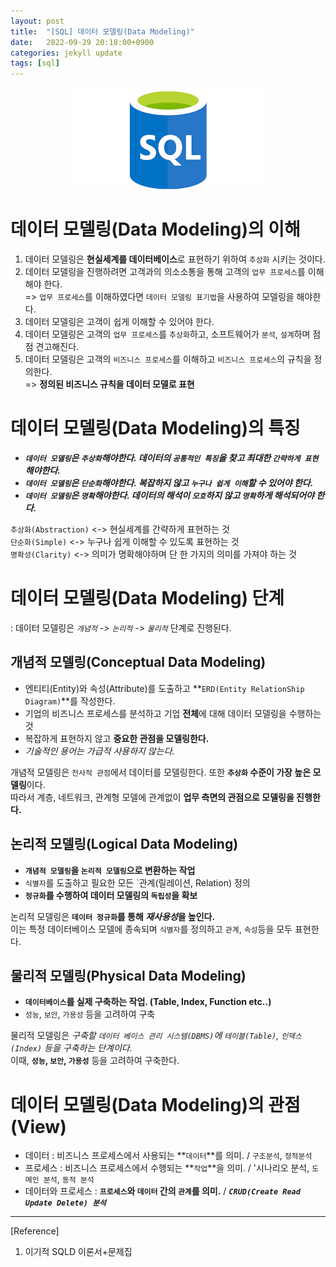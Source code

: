 ```yaml
---
layout: post
title:  "[SQL] 데이터 모델링(Data Modeling)"
date:   2022-09-29 20:18:00+0900
categories: jekyll update
tags: [sql]
---
```

<p align="center"><img src="/assets/img/blog/정보/SQL.png"></p>

# 데이터 모델링(Data Modeling)의 이해
1. 데이터 모델링은 **현실세계를 데이터베이스**로 표현하기 위하여 `추상화` 시키는 것이다.  
2. 데이터 모델링을 진행하려면 고객과의 의소소통을 통해 고객의 `업무 프로세스`를 이해해야 한다.  
 => `업무 프로세스`를 이해하였다면 `데이터 모델링 표기법`을 사용하여 모델링을 해야한다.  
3. 데이터 모델링은 고객이 쉽게 이해할 수 있어야 한다.  
4. 데이터 모델링은 고객의 `업무 프로세스`를 `추상화`하고, 소프트웨어가 `분석`, `설계`하며 점점 견고해진다.  
5. 데이터 모델링은 고객의 `비즈니스 프로세스`를 이해하고 `비즈니스 프로세스`의 규칙을 정의한다.  
 => **정의된 비즈니스 규칙을 데이터 모델로 표현**  

# 데이터 모델링(Data Modeling)의 특징
- ***`데이터 모델링`은 `추상화`해야한다. 데이터의 `공통적인 특징`을 찾고 최대한 `간략하게 표현`해야한다.***  
- ***`데이터 모델링`은 `단순화`해야한다. 복잡하지 않고 `누구나 쉽게 이해`할 수 있어야 한다.***  
- ***`데이터 모델링`은 `명확`해야한다. 데이터의 해석이 `모호`하지 않고 `명확`하게 해석되어야 한다.***  
  
`추상화(Abstraction)` <-> 현실세계를 간략하게 표현하는 것  
`단순화(Simple)` <-> 누구나 쉽게 이해할 수 있도록 표현하는 것  
`명확성(Clarity)` <-> 의미가 명확해야하며 단 한 가지의 의미를 가져야 하는 것  

# 데이터 모델링(Data Modeling) 단계
 : 데이터 모델링은 *`개념적` ->  `논리적` -> `물리적`* 단계로 진행된다.

## 개념적 모델링(Conceptual Data Modeling)
- 엔티티(Entity)와 속성(Attribute)를 도출하고 **`ERD(Entity RelationShip Diagram)`**를 작성한다.  
- 기업의 비즈니스 프로세스를 분석하고 기업 **전체**에 대해 데이터 모델링을 수행하는 것  
- 복잡하게 표현하지 않고 **중요한 관점을 모델링한다.**  
- *기술적인 용어는 가급적 사용하지 않는다.*  
  
개념적 모델링은 `전사적 관점`에서 데이터를 모델링한다. 또한 **`추상화` 수준이 가장 높은 모델링**이다.  
따라서 계층, 네트워크, 관계형 모델에 관계없이 **업무 측면의 관점으로 모델링을 진행한다.**  

## 논리적 모델링(Logical Data Modeling)
- **`개념적 모델링`을 `논리적 모델링`으로 변환하는 작업**  
- `식별자`를 도출하고 필요한 모든 `관계(릴레이션, Relation) 정의  
- **`정규화`를 수행하여 데이터 모델링의 `독립성`을 확보**  
  
논리적 모델링은 **`데이터 정규화`를 통해 *재사용성*을 높인다.**  
이는 특정 데이터베이스 모델에 종속되며 `식별자`를 정의하고 `관계`, `속성`등을 모두 표현한다.  

## 물리적 모델링(Physical Data Modeling)
- **`데이터베이스`를 실제 구축하는 작업. (Table, Index, Function etc..)**  
- `성능`, `보안`, `가용성` 등을 고려하여 구축  
  
물리적 모델링은 *구축할 `데이터 베이스 관리 시스템(DBMS)`에 `테이블(Table)`, `인덱스(Index)` 등을 구축하는 단계이다.*  
이때, **`성능`, `보안`, `가용성`** 등을 고려하여 구축한다.  

# 데이터 모델링(Data Modeling)의 관점(View)
- 데이터 : 비즈니스 프로세스에서 사용되는 **`데이터`**를 의미. / `구조분석`, `정적분석`  
- 프로세스 : 비즈니스 프로세스에서 수행되는 **`작업`**을 의미. / '시나리오 분석, `도메인 분석`, `동적 분석`  
- 데이터와 프로세스 : **`프로세스`와 `데이터` 간의 `관계`를 의미.** / ***`CRUD(Create Read Update Delete) 분석`***  


---
[Reference]  
1) 이기적 SQLD 이론서+문제집  